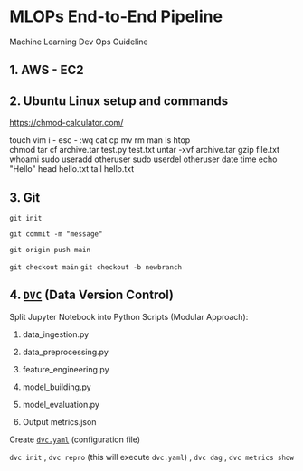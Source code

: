 # MLOPs End-to-End Pipeline
Machine Learning Dev Ops Guideline

## 1. AWS - EC2

## 2. Ubuntu Linux setup and commands
   
   https://chmod-calculator.com/
   
   touch   vim i - esc - :wq   cat   cp   mv   rm    man ls    htop    
   chmod     tar cf archive.tar test.py test.txt    untar -xvf archive.tar    gzip file.txt    whoami    sudo useradd otheruser    sudo userdel otheruser    date    time    echo "Hello"    head hello.txt    tail hello.txt
   
## 3. Git

   `git init`

   `git commit -m "message"`
   
   `git origin push main`
   
   `git checkout main`
   `git checkout -b newbranch`

## 4. [`DVC`](https://dvc.org/doc/start) (Data Version Control) 

Split Jupyter Notebook into Python Scripts (Modular Approach):

1. data_ingestion.py 
2. data_preprocessing.py
3. feature_engineering.py
4. model_building.py
5. model_evaluation.py 

6. Output metrics.json

Create  [`dvc.yaml`](./dvc.yaml) (configuration file)

`dvc init` , `dvc repro` (this will execute `dvc.yaml`) , `dvc dag` , `dvc metrics show` 
   
